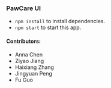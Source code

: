 ### PawCare UI
- ``` npm install ``` to install dependencies.
- ``` npm start ``` to start this app.


#### Contributors:
* Anna Chen 
* Ziyao Jiang
* Haixiang Zhang
* Jingyuan Peng
* Fu Guo
